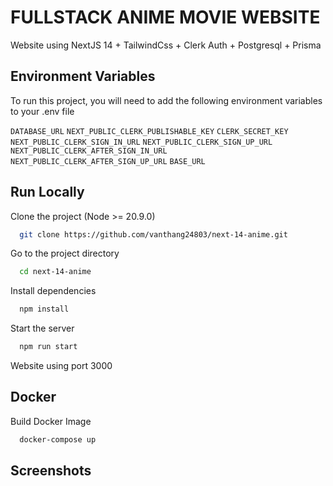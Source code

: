 # FULLSTACK ANIME MOVIE WEBSITE

Website using NextJS 14 + TailwindCss + Clerk Auth + Postgresql + Prisma

## Environment Variables

To run this project, you will need to add the following environment variables to your .env file

`DATABASE_URL`
`NEXT_PUBLIC_CLERK_PUBLISHABLE_KEY`
`CLERK_SECRET_KEY`
`NEXT_PUBLIC_CLERK_SIGN_IN_URL`
`NEXT_PUBLIC_CLERK_SIGN_UP_URL`
`NEXT_PUBLIC_CLERK_AFTER_SIGN_IN_URL`
`NEXT_PUBLIC_CLERK_AFTER_SIGN_UP_URL`
`BASE_URL`

## Run Locally

Clone the project (Node >= 20.9.0)

```bash
  git clone https://github.com/vanthang24803/next-14-anime.git
```

Go to the project directory

```bash
  cd next-14-anime
```

Install dependencies

```bash
  npm install
```

Start the server

```bash
  npm run start
```

Website using port 3000

## Docker

Build Docker Image

```bash
  docker-compose up
```

## Screenshots


